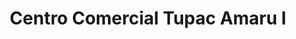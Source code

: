 ---
title: "Centro Comercial Tupac Amaru I"
url: /tacna/centro-comercial-tupac-amaru-i/
shop: Einkaufszentrum
---